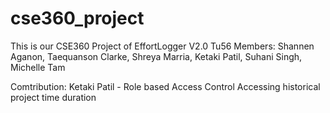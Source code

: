 # cse360_project
This is our CSE360 Project of EffortLogger V2.0
Tu56
Members: Shannen Aganon, Taequanson Clarke, Shreya Marria, Ketaki Patil, Suhani Singh, Michelle Tam

Comtribution:
Ketaki Patil - Role based Access Control
               Accessing historical project time duration
